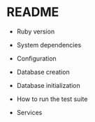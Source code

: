 # README

* Ruby version

* System dependencies

* Configuration

* Database creation

* Database initialization

* How to run the test suite

* Services

